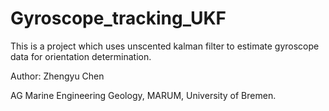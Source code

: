 # Gyroscope_tracking_UKF
This is a project which uses unscented kalman filter to estimate gyroscope data for orientation determination.

Author: Zhengyu Chen

AG Marine Engineering Geology, MARUM, University of Bremen.



